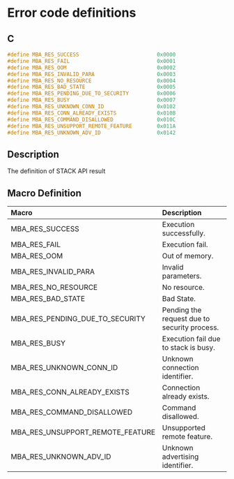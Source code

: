 # Error code definitions

## C

```c
#define MBA_RES_SUCCESS                         0x0000
#define MBA_RES_FAIL                            0x0001
#define MBA_RES_OOM                             0x0002
#define MBA_RES_INVALID_PARA                    0x0003
#define MBA_RES_NO_RESOURCE                     0x0004
#define MBA_RES_BAD_STATE                       0x0005
#define MBA_RES_PENDING_DUE_TO_SECURITY         0x0006
#define MBA_RES_BUSY                            0x0007
#define MBA_RES_UNKNOWN_CONN_ID                 0x0102
#define MBA_RES_CONN_ALREADY_EXISTS             0x010B
#define MBA_RES_COMMAND_DISALLOWED              0x010C
#define MBA_RES_UNSUPPORT_REMOTE_FEATURE        0x011A
#define MBA_RES_UNKNOWN_ADV_ID                  0x0142
```

## Description

The definition of STACK API result

## Macro Definition

|Macro|Description|
|:---|:---|
|MBA_RES_SUCCESS|Execution successfully.|
|MBA_RES_FAIL|Execution fail.|
|MBA_RES_OOM|Out of memory.|
|MBA_RES_INVALID_PARA|Invalid parameters.|
|MBA_RES_NO_RESOURCE|No resource.|
|MBA_RES_BAD_STATE|Bad State.|
|MBA_RES_PENDING_DUE_TO_SECURITY|Pending the request due to security process.|
|MBA_RES_BUSY|Execution fail due to stack is busy.|
|MBA_RES_UNKNOWN_CONN_ID|Unknown connection identifier.|
|MBA_RES_CONN_ALREADY_EXISTS|Connection already exists.|
|MBA_RES_COMMAND_DISALLOWED|Command disallowed.|
|MBA_RES_UNSUPPORT_REMOTE_FEATURE|Unsupported remote feature.|
|MBA_RES_UNKNOWN_ADV_ID|Unknown advertising identifier.|
